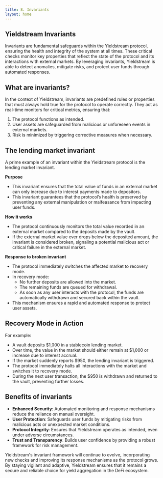 ```yaml
---
title: 8. Invariants
layout: home
---
```


## Yieldstream Invariants

Invariants are fundamental safeguards within the Yieldstream protocol, ensuring the health and integrity of the system at all times.
These critical checks monitor key properties that reflect the state of the protocol and its interactions with external markets.
By leveraging invariants, Yieldstream is able to detect anomalies, mitigate risks, and protect user funds through automated responses.

## What are invariants?

In the context of Yieldstream, invariants are predefined rules or properties that must always hold true for the protocol to operate correctly. They act as real-time monitors for critical metrics, ensuring that:

1. The protocol functions as intended.
2. User assets are safeguarded from malicious or unforeseen events in external markets.
3. Risk is minimized by triggering corrective measures when necessary.

## The lending market invariant

A prime example of an invariant within the Yieldstream protocol is the lending market invariant.

**Purpose**

- This invariant ensures that the total value of funds in an external market can only increase due to interest payments made to depositors.
- This invariant guarantees that the protocol’s health is preserved by preventing any external manipulation or malfeasance from impacting user funds.

**How it works**

- The protocol continuously monitors the total value recorded in an external market compared to the deposits made by the vault.
- If the external market value ever drops below the deposited amount, the invariant is considered broken, signaling a potential malicious act or critical failure in the external market.

**Response to broken invariant**

- The protocol immediately switches the affected market to recovery mode.
- In recovery mode:
  - No further deposits are allowed into the market.
  - The remaining funds are queued for withdrawal.
  - As soon as any user interacts with the protocol, the funds are automatically withdrawn and secured back within the vault.
- This mechanism ensures a rapid and automated response to protect user assets.

## Recovery Mode in Action

For example:

- A vault deposits $1,000 in a stablecoin lending market.
- Over time, the value in the market should either remain at $1,000 or increase due to interest accrual.
- If the market suddenly reports $950, the lending invariant is triggered.
- The protocol immediately halts all interactions with the market and switches it to recovery mode.
- During the next user transaction, the $950 is withdrawn and returned to the vault, preventing further losses.

## Benefits of invariants

- **Enhanced Security**: Automated monitoring and response mechanisms reduce the reliance on manual oversight.
- **User Protection**: Safeguards user funds by mitigating risks from malicious acts or unexpected market conditions.
- **Protocol Integrity**: Ensures that Yieldstream operates as intended, even under adverse circumstances.
- **Trust and Transparency**: Builds user confidence by providing a robust framework for risk management.

Yieldstream's invariant framework will continue to evolve, incorporating new checks and improving its response mechanisms as the protocol grows.
By staying vigilant and adaptive, Yieldstream ensures that it remains a secure and reliable choice for yield aggregation in the DeFi ecosystem.
